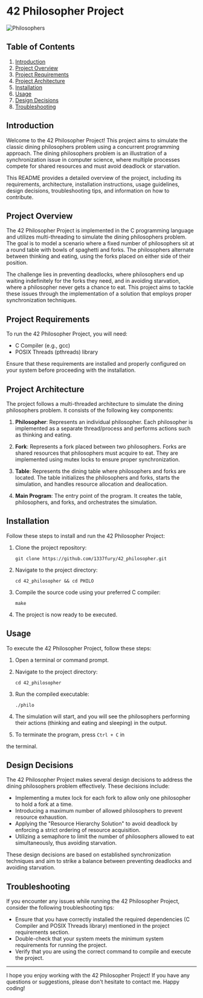 # 42 Philosopher Project

![Philosophers](philosophers.jpg)

## Table of Contents
1. [Introduction](#introduction)
2. [Project Overview](#project-overview)
3. [Project Requirements](#project-requirements)
4. [Project Architecture](#project-architecture)
5. [Installation](#installation)
6. [Usage](#usage)
7. [Design Decisions](#design-decisions)
8. [Troubleshooting](#troubleshooting)

## Introduction

Welcome to the 42 Philosopher Project! This project aims to simulate the classic dining philosophers problem using a concurrent programming approach. The dining philosophers problem is an illustration of a synchronization issue in computer science, where multiple processes compete for shared resources and must avoid deadlock or starvation.

This README provides a detailed overview of the project, including its requirements, architecture, installation instructions, usage guidelines, design decisions, troubleshooting tips, and information on how to contribute.

## Project Overview

The 42 Philosopher Project is implemented in the C programming language and utilizes multi-threading to simulate the dining philosophers problem. The goal is to model a scenario where a fixed number of philosophers sit at a round table with bowls of spaghetti and forks. The philosophers alternate between thinking and eating, using the forks placed on either side of their position.

The challenge lies in preventing deadlocks, where philosophers end up waiting indefinitely for the forks they need, and in avoiding starvation, where a philosopher never gets a chance to eat. This project aims to tackle these issues through the implementation of a solution that employs proper synchronization techniques.

## Project Requirements

To run the 42 Philosopher Project, you will need:

- C Compiler (e.g., gcc)
- POSIX Threads (pthreads) library

Ensure that these requirements are installed and properly configured on your system before proceeding with the installation.

## Project Architecture

The project follows a multi-threaded architecture to simulate the dining philosophers problem. It consists of the following key components:

1. **Philosopher**: Represents an individual philosopher. Each philosopher is implemented as a separate thread/process and performs actions such as thinking and eating.

2. **Fork**: Represents a fork placed between two philosophers. Forks are shared resources that philosophers must acquire to eat. They are implemented using mutex locks to ensure proper synchronization.

3. **Table**: Represents the dining table where philosophers and forks are located. The table initializes the philosophers and forks, starts the simulation, and handles resource allocation and deallocation.

4. **Main Program**: The entry point of the program. It creates the table, philosophers, and forks, and orchestrates the simulation.

## Installation

Follow these steps to install and run the 42 Philosopher Project:

1. Clone the project repository:

   ```
   git clone https://github.com/1337fury/42_philosopher.git
   ```

2. Navigate to the project directory:

   ```
   cd 42_philosopher && cd PHILO
   ```

3. Compile the source code using your preferred C compiler:

   ```
   make 
   ```

4. The project is now ready to be executed.

## Usage

To execute the 42 Philosopher Project, follow these steps:

1. Open a terminal or command prompt.

2. Navigate to the project directory:

   ```
   cd 42_philosopher
   ```

3. Run the compiled executable:

   ```
   ./philo
   ```

4. The simulation will start, and you will see the philosophers performing their actions (thinking and eating and sleeping) in the output.

5. To terminate the program, press `Ctrl + C` in

 the terminal.

## Design Decisions

The 42 Philosopher Project makes several design decisions to address the dining philosophers problem effectively. These decisions include:

- Implementing a mutex lock for each fork to allow only one philosopher to hold a fork at a time.
- Introducing a maximum number of allowed philosophers to prevent resource exhaustion.
- Applying the "Resource Hierarchy Solution" to avoid deadlock by enforcing a strict ordering of resource acquisition.
- Utilizing a semaphore to limit the number of philosophers allowed to eat simultaneously, thus avoiding starvation.

These design decisions are based on established synchronization techniques and aim to strike a balance between preventing deadlocks and avoiding starvation.

## Troubleshooting

If you encounter any issues while running the 42 Philosopher Project, consider the following troubleshooting tips:

- Ensure that you have correctly installed the required dependencies (C Compiler and POSIX Threads library) mentioned in the project requirements section.
- Double-check that your system meets the minimum system requirements for running the project.
- Verify that you are using the correct command to compile and execute the project.

---
I hope you enjoy working with the 42 Philosopher Project! If you have any questions or suggestions, please don't hesitate to contact me. Happy coding!
